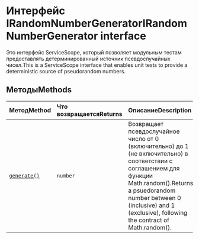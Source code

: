 # <a name="irandomnumbergenerator-interface"></a><span data-ttu-id="28193-101">Интерфейс IRandomNumberGenerator</span><span class="sxs-lookup"><span data-stu-id="28193-101">IRandomNumberGenerator interface</span></span>







<span data-ttu-id="28193-102">Это интерфейс ServiceScope, который позволяет модульным тестам предоставлять детерминированный источник псевдослучайных чисел.</span><span class="sxs-lookup"><span data-stu-id="28193-102">This is a ServiceScope interface that enables unit tests to provide a deterministic source of pseudorandom numbers.</span></span>







## <a name="methods"></a><span data-ttu-id="28193-103">Методы</span><span class="sxs-lookup"><span data-stu-id="28193-103">Methods</span></span>

| <span data-ttu-id="28193-104">Метод</span><span class="sxs-lookup"><span data-stu-id="28193-104">Method</span></span>       |  <span data-ttu-id="28193-105">Что возвращается</span><span class="sxs-lookup"><span data-stu-id="28193-105">Returns</span></span>   | <span data-ttu-id="28193-106">Описание</span><span class="sxs-lookup"><span data-stu-id="28193-106">Description</span></span>|
|:-------------|:-------|:-----------|
|[`generate()`](generate-irandomnumbergenerator.md)      | `number` | <span data-ttu-id="28193-107">Возвращает псевдослучайное число от 0 (включительно) до 1 (не включительно) в соответствии с соглашением для функции Math.random().</span><span class="sxs-lookup"><span data-stu-id="28193-107">Returns a psuedorandom number between 0 (inclusive) and 1 (exclusive), following the contract of Math.random().</span></span> |




